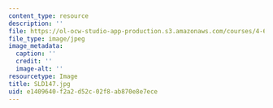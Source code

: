 ```yaml
---
content_type: resource
description: ''
file: https://ol-ocw-studio-app-production.s3.amazonaws.com/courses/4-614-religious-architecture-and-islamic-cultures-fall-2002/e1409640f2a2d52c02f8ab870e8e7ece_SLD147.jpg
file_type: image/jpeg
image_metadata:
  caption: ''
  credit: ''
  image-alt: ''
resourcetype: Image
title: SLD147.jpg
uid: e1409640-f2a2-d52c-02f8-ab870e8e7ece
---
```

